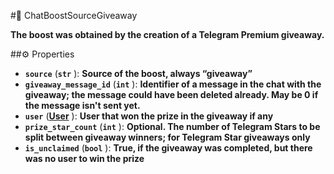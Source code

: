 #🔮 ChatBoostSourceGiveaway

**The boost was obtained by the creation of a Telegram Premium giveaway.**

##⚙️ Properties

- **`source`** (**`str`** ): **Source of the boost, always “giveaway”**
- **`giveaway_message_id`** (**`int`** ): **Identifier of a message in the chat with the giveaway; the message could have been deleted already. May be 0 if the message isn't sent yet.**
- **`user`** (**[User](User.md)** ): **User that won the prize in the giveaway if any**
- **`prize_star_count`** (**`int`** ): **Optional. The number of Telegram Stars to be split between giveaway winners; for Telegram Star giveaways only**
- **`is_unclaimed`** (**`bool`** ): **True, if the giveaway was completed, but there was no user to win the prize**
